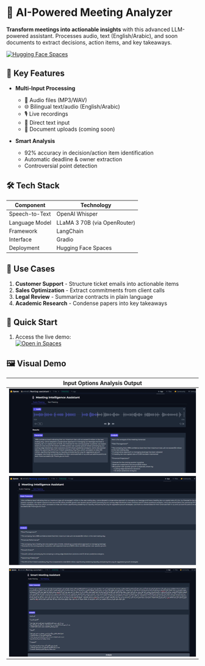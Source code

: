 # 🚀 AI-Powered Meeting Analyzer

**Transform meetings into actionable insights** with this advanced LLM-powered assistant. Processes audio, text (English/Arabic), and soon documents to extract decisions, action items, and key takeaways.

[![Hugging Face Spaces](https://img.shields.io/badge/🤗%20Hugging%20Face-Spaces-blue)](https://huggingface.co/spaces/amira01/meeting-assistant)

## 🌟 Key Features

- **Multi-Input Processing**
  - 🎤 Audio files (MP3/WAV)
  - 🌐 Bilingual text/audio (English/Arabic)
  - 🎙️ Live recordings
  - 📝 Direct text input
  - 📂 Document uploads (coming soon)

- **Smart Analysis**
  - 92% accuracy in decision/action item identification
  - Automatic deadline & owner extraction
  - Controversial point detection

## 🛠️ Tech Stack

| Component              | Technology                          |
|------------------------|-------------------------------------|
| Speech-to-Text         | OpenAI Whisper                      |
| Language Model         | LLaMA 3 70B (via OpenRouter)        |
| Framework              | LangChain                           |
| Interface              | Gradio                              |
| Deployment             | Hugging Face Spaces                 |

## 📌 Use Cases

1. **Customer Support** - Structure ticket emails into actionable items
2. **Sales Optimization** - Extract commitments from client calls
3. **Legal Review** - Summarize contracts in plain language
4. **Academic Research** - Condense papers into key takeaways

## 🚀 Quick Start

1. Access the live demo:  
   [![Open in Spaces](https://huggingface.co/datasets/huggingface/badges/raw/main/open-in-hf-spaces-sm.svg)](https://huggingface.co/spaces/amira01/meeting-assistant)


## 🖼️ Visual Demo

| Input Options  Analysis Output |
|------------------------------|
| ![Input Interface](audio.png)  |
| ![Input Interface](text.png)  |
| ![Input Interface](arabic.png)  |


